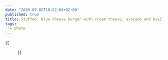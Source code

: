 ```yaml
---
date: "2020-07-02T10:22:04+02:00"
published: true
title: Stuffed  blue cheese burger with cream cheese, avocado and basil
tags:
  - photo
---
```


{{<figure alt="Stuffed  blue cheese burger with cream cheese, avocado and basil" src="/images/2020-07-02-Stuffed-blue-cheese-burger-with-cream-cheese,-avocado-and-basil.jpg" width="1280">}}
